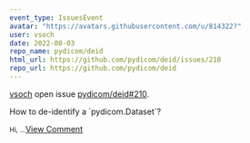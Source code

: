 ```yaml
---
event_type: IssuesEvent
avatar: "https://avatars.githubusercontent.com/u/814322?"
user: vsoch
date: 2022-08-03
repo_name: pydicom/deid
html_url: https://github.com/pydicom/deid/issues/210
repo_url: https://github.com/pydicom/deid
---
```


<a href='https://github.com/vsoch' target='_blank'>vsoch</a> open issue <a href='https://github.com/pydicom/deid/issues/210' target='_blank'>pydicom/deid#210</a>.

<p>How to de-identify a `pydicom.Dataset`?</p><small>Hi,...</small><a href='https://github.com/pydicom/deid/issues/210' target='_blank'>View Comment</a>